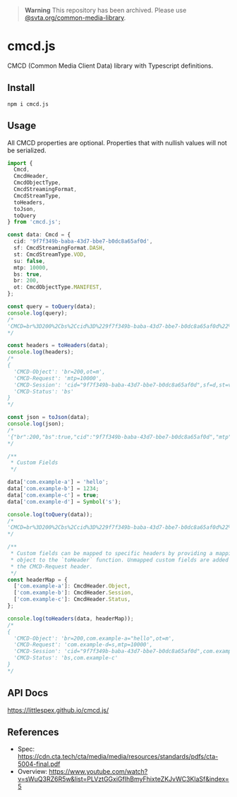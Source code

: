 > **Warning**
> This repository has been archived. Please use [@svta.org/common-media-library](https://github.com/streaming-video-technology-alliance/common-media-library).

# cmcd.js
CMCD (Common Media Client Data) library with Typescript definitions.

## Install
```shell
npm i cmcd.js
```

## Usage
All CMCD properties are optional. Properties that with nullish values will not be serialized.

```typescript
import {
  Cmcd,
  CmcdHeader,
  CmcdObjectType,
  CmcdStreamingFormat,
  CmcdStreamType,
  toHeaders,
  toJson,
  toQuery
} from 'cmcd.js';

const data: Cmcd = {
  cid: '9f7f349b-baba-43d7-bbe7-b0dc8a65af0d',
  sf: CmcdStreamingFormat.DASH,
  st: CmcdStreamType.VOD,
  su: false,
  mtp: 10000,
  bs: true,
  br: 200,
  ot: CmcdObjectType.MANIFEST,
};

const query = toQuery(data);
console.log(query);
/* 
'CMCD=br%3D200%2Cbs%2Ccid%3D%229f7f349b-baba-43d7-bbe7-b0dc8a65af0d%22%2Cmtp%3D10000%2Cot%3Dm%2Csf%3Dd%2Cst%3Dv'
*/

const headers = toHeaders(data);
console.log(headers);
/*
{
  'CMCD-Object': 'br=200,ot=m',
  'CMCD-Request': 'mtp=10000',
  'CMCD-Session': 'cid="9f7f349b-baba-43d7-bbe7-b0dc8a65af0d",sf=d,st=v',
  'CMCD-Status': 'bs'
}
*/

const json = toJson(data);
console.log(json);
/*
'{"br":200,"bs":true,"cid":"9f7f349b-baba-43d7-bbe7-b0dc8a65af0d","mtp":10000,"ot":"m","sf":"d","st":"v"}'
*/

/**
 * Custom Fields 
 */

data['com.example-a'] = 'hello';
data['com.example-b'] = 1234;
data['com.example-c'] = true;
data['com.example-d'] = Symbol('s');

console.log(toQuery(data));
/*
'CMCD=br%3D200%2Cbs%2Ccid%3D%229f7f349b-baba-43d7-bbe7-b0dc8a65af0d%22%2Ccom.example-a%3D%22hello%22%2Ccom.example-b%3D1234%2Ccom.example-c%2Ccom.example-d%3Ds%2Cmtp%3D10000%2Cot%3Dm%2Csf%3Dd%2Cst%3Dv'
*/

/**
 * Custom fields can be mapped to specific headers by providing a mapping 
 * object to the `toHeader` function. Unmapped custom fields are added to 
 * the CMCD-Request header.
 */
const headerMap = {
  ['com.example-a']: CmcdHeader.Object,
  ['com.example-b']: CmcdHeader.Session,
  ['com.example-c']: CmcdHeader.Status,
};

console.log(toHeaders(data, headerMap));
/*
{
  'CMCD-Object': 'br=200,com.example-a="hello",ot=m',
  'CMCD-Request': 'com.example-d=s,mtp=10000',
  'CMCD-Session': 'cid="9f7f349b-baba-43d7-bbe7-b0dc8a65af0d",com.example-b=1234,sf=d,st=v',
  'CMCD-Status': 'bs,com.example-c'
}
*/
```

## API Docs
https://littlespex.github.io/cmcd.js/

## References
- Spec: https://cdn.cta.tech/cta/media/media/resources/standards/pdfs/cta-5004-final.pdf
- Overview: https://www.youtube.com/watch?v=sWuQ3RZ6R5w&list=PLVztGGxiGfIhBmyFhixteZKJvWC3KlaSf&index=5
